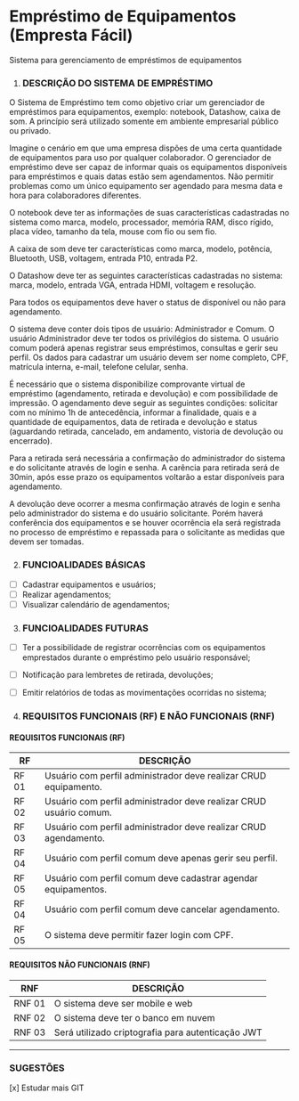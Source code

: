 # Empréstimo de Equipamentos (Empresta Fácil)
Sistema para gerenciamento de empréstimos de equipamentos

1.	### DESCRIÇÃO DO SISTEMA DE EMPRÉSTIMO

O Sistema de Empréstimo tem como objetivo criar um gerenciador de empréstimos para equipamentos, exemplo: notebook, Datashow, caixa de som. A princípio será utilizado somente em ambiente empresarial público ou privado.

Imagine o cenário em que uma empresa dispões de uma certa quantidade de equipamentos para uso por qualquer colaborador. O gerenciador de empréstimo deve ser capaz de informar quais os equipamentos disponíveis para empréstimos e quais datas estão sem agendamentos. Não permitir problemas como um único equipamento ser agendado para mesma data e hora para colaboradores diferentes.
 
O notebook deve ter as informações de suas características cadastradas no sistema como marca, modelo, processador, memória RAM, disco rígido, placa vídeo, tamanho da tela, mouse com fio ou sem fio.

A caixa de som deve ter características como marca, modelo, potência, Bluetooth, USB, voltagem, entrada P10, entrada P2.

O Datashow deve ter as seguintes características cadastradas no sistema: marca, modelo, entrada VGA, entrada HDMI, voltagem e resolução.

Para todos os equipamentos deve haver o status de disponível ou não para agendamento.

O sistema deve conter dois tipos de usuário: Administrador e Comum. O usuário Administrador deve ter todos os privilégios do sistema. O usuário comum poderá apenas registrar seus empréstimos, consultas e gerir seu perfil. Os dados para cadastrar um usuário devem ser nome completo, CPF, matrícula interna, e-mail, telefone celular, senha.

É necessário que o sistema disponibilize comprovante virtual de empréstimo (agendamento, retirada e devolução) e com possibilidade de impressão. 
O agendamento deve seguir as seguintes condições: solicitar com no mínimo 1h de antecedência, informar a finalidade, quais e a quantidade de equipamentos, data de retirada e devolução e status (aguardando retirada, cancelado, em andamento, vistoria de devolução ou encerrado).

Para a retirada será necessária a confirmação do administrador do sistema e do solicitante através de login e senha. A carência para retirada será de 30min, após esse prazo os equipamentos voltarão a estar disponíveis para agendamento.

A devolução deve ocorrer a mesma confirmação através de login e senha pelo administrador do sistema e do usuário solicitante. Porém haverá conferência dos equipamentos e se houver ocorrência ela será registrada no processo de empréstimo e repassada para o solicitante as medidas que devem ser tomadas.

2.	### FUNCIOALIDADES BÁSICAS
- [ ] Cadastrar equipamentos e usuários;
- [ ] Realizar agendamentos;
- [ ] Visualizar calendário de agendamentos;

3.	### FUNCIOALIDADES FUTURAS
- [ ] Ter a possibilidade de registrar ocorrências com os equipamentos emprestados durante o empréstimo pelo usuário responsável;
- [ ] Notificação para lembretes de retirada, devoluções;
- [ ] Emitir relatórios de todas as movimentações ocorridas no sistema;


4.	### REQUISITOS FUNCIONAIS (RF) E NÃO FUNCIONAIS (RNF)

#### REQUISITOS FUNCIONAIS (RF)

RF | DESCRIÇÃO
---|--- 
RF 01 |	Usuário com perfil administrador deve realizar CRUD equipamento.
RF 02 |	Usuário com perfil administrador deve realizar CRUD usuário comum.
RF 03 |	Usuário com perfil administrador deve realizar CRUD agendamento.
RF 04 |	Usuário com perfil comum deve apenas gerir seu perfil.
RF 05 |	Usuário com perfil comum deve cadastrar agendar equipamentos.
RF 04 |	Usuário com perfil comum deve cancelar agendamento.
RF 05 |	O sistema deve permitir fazer login com CPF.

#### REQUISITOS NÃO FUNCIONAIS (RNF) 

RNF | DESCRIÇÃO
---|---
RNF 01 | O sistema deve ser mobile e web
RNF 02 | O sistema deve ter o banco em nuvem
RNF 03 | Será utilizado criptografia para autenticação JWT
 
 ---
### SUGESTÕES

[x] Estudar mais GIT
